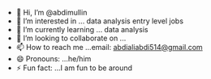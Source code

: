 - 👋 Hi, I’m @abdimullin
- 👀 I’m interested in ... data analysis entry level jobs
- 🌱 I’m currently learning ... data analysis
- 💞️ I’m looking to collaborate on ...
- 📫 How to reach me ...email: abdialiabdi514@gmail.com 
- 😄 Pronouns: ...he/him 
- ⚡ Fun fact: ...I am fun to be around 

<!---
abdimullin/abdimullin is a ✨ special ✨ repository because its `README.md` (this file) appears on your GitHub profile.
You can click the Preview link to take a look at your changes.
--->
